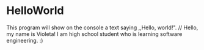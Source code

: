 # HelloWorld
This program will show on the console a text saying ,,Hello, world!".
// Hello, my name is Violeta! I am high school student who is learning software engineering. :)
